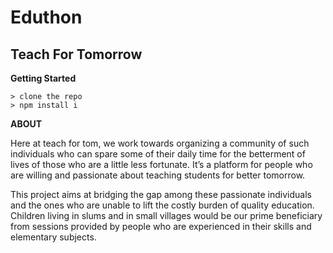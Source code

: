 # Eduthon
## Teach For Tomorrow

**Getting Started**
```
> clone the repo
> npm install i
```

**ABOUT**

Here at teach for tom, we work towards organizing a community of such individuals who can spare some of their daily time for the betterment of lives of those who are a little less fortunate.
It’s a platform for people who are willing and passionate about teaching students for better tomorrow.


This project aims at bridging the gap among these passionate individuals and the ones who are unable to lift the costly burden of quality education.
Children living in slums and in small villages would be our prime beneficiary from sessions provided by people who are experienced in their skills and elementary subjects.
